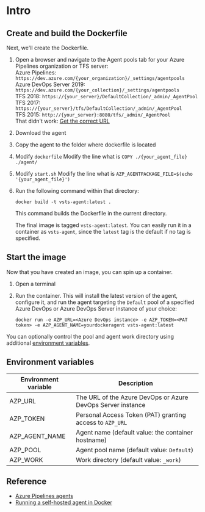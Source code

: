 # Intro

## Create and build the Dockerfile

Next, we'll create the Dockerfile.  

1. Open a browser and navigate to the Agent pools tab for your Azure Pipelines organization or TFS server:  
Azure Pipelines: `https://dev.azure.com/{your_organization}/_settings/agentpools`  
Azure DevOps Server 2019: `https://dev.azure.com/{your_collection}/_settings/agentpools`  
TFS 2018: `https://{your_server}/DefaultCollection/_admin/_AgentPool`  
TFS 2017: `https://{your_server}/tfs/DefaultCollection/_admin/_AgentPool`  
TFS 2015: `http://{your_server}:8080/tfs/_admin/_AgentPool`  
That didn't work: [Get the correct URL](https://docs.microsoft.com/en-us/azure/devops/server/admin/websitesettings)

2. Download the agent

3. Copy the agent to the folder where dockerfile is located

4. Modify `dockerfile`
   Modify the line what is `COPY ./{your_agent_file} ./agent/` 

5. Modify `start.sh`
   Modify the line what is `AZP_AGENTPACKAGE_FILE=$(echo '{your_agent_file}')`

6. Run the following command within that directory:

    ```shell
    docker build -t vsts-agent:latest .
    ```

    This command builds the Dockerfile in the current directory.

    The final image is tagged `vsts-agent:latest`.
    You can easily run it in a container as `vsts-agent`, since the `latest` tag is the default if no tag is specified.

## Start the image

Now that you have created an image, you can spin up a container.

1. Open a terminal
2. Run the container. This will install the latest version of the agent, configure it, and run the agent targeting the `Default` pool of a specified Azure DevOps or Azure DevOps Server instance of your choice:

    ```shell
    docker run -e AZP_URL=<Azure DevOps instance> -e AZP_TOKEN=<PAT token> -e AZP_AGENT_NAME=yourdockeragent vsts-agent:latest
    ```

You can optionally control the pool and agent work directory using additional [environment variables](#environment-variables).

## Environment variables

| Environment variable | Description                                                 |
|----------------------|-------------------------------------------------------------|
| AZP_URL              | The URL of the Azure DevOps or Azure DevOps Server instance |
| AZP_TOKEN            | Personal Access Token (PAT) granting access to `AZP_URL`    |
| AZP_AGENT_NAME       | Agent name (default value: the container hostname)          |
| AZP_POOL             | Agent pool name (default value: `Default`)                  |
| AZP_WORK             | Work directory (default value: `_work`)                     |

## Reference

* [Azure Pipelines agents](https://docs.microsoft.com/zh-cn/azure/devops/pipelines/agents/agents?view=azure-devops)
* [Running a self-hosted agent in Docker](https://docs.microsoft.com/en-us/azure/devops/pipelines/agents/docker?view=azure-devops#linux)